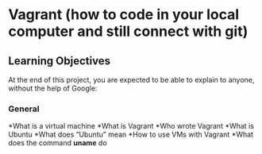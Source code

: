 # Vagrant (how to code in your local computer and still connect with git)
## Learning Objectives
At the end of this project, you are expected to be able to explain to anyone, without the help of Google:
### General
*What is a virtual machine
*What is Vagrant
*Who wrote Vagrant
*What is Ubuntu
*What does “Ubuntu” mean
*How to use VMs with Vagrant
*What does the command **uname** do
